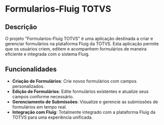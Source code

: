 # Formularios-Fluig TOTVS

## Descrição

O projeto "Formularios-Fluig TOTVS" é uma aplicação destinada a criar e gerenciar formulários na plataforma Fluig da TOTVS. Esta aplicação permite que os usuários criem, editem e acompanhem formulários de maneira eficiente e integrada com o sistema Fluig.

## Funcionalidades

- **Criação de Formulários**: Crie novos formulários com campos personalizados.
- **Edição de Formulários**: Edite formulários existentes e atualize seus campos conforme necessário.
- **Gerenciamento de Submissões**: Visualize e gerencie as submissões de formulários em tempo real.
- **Integração com Fluig**: Totalmente integrado com a plataforma Fluig da TOTVS para uma experiência unificada.
